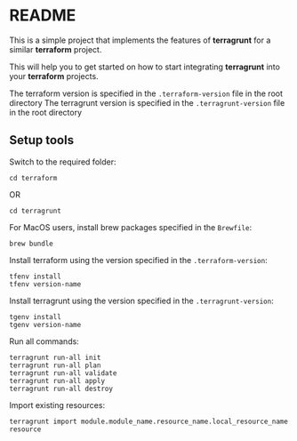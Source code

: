 # README

This is a simple project that implements the features of **terragrunt** for a similar **terraform** project.

This will help you to get started on how to start integrating **terragrunt** into your **terraform** projects.

The terraform version is specified in the `.terraform-version` file in the root directory
The terragrunt version is specified in the `.terragrunt-version` file in the root directory

## Setup tools

Switch to the required folder:

    cd terraform

OR

    cd terragrunt

For MacOS users, install brew packages specified in the `Brewfile`:

    brew bundle

Install terraform using the version specified in the `.terraform-version`:

    tfenv install
    tfenv version-name

Install terragrunt using the version specified in the `.terragrunt-version`:

    tgenv install
    tgenv version-name

Run all commands:

    terragrunt run-all init
    terragrunt run-all plan
    terragrunt run-all validate
    terragrunt run-all apply
    terragrunt run-all destroy

Import existing resources:

    terragrunt import module.module_name.resource_name.local_resource_name resource
